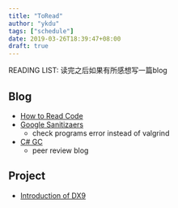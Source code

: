 ```yaml
---
title: "ToRead"
author: "ykdu"
tags: ["schedule"]
date: 2019-03-26T18:39:47+08:00
draft: true
---
```


READING LIST: 读完之后如果有所感想写一篇blog

<!--more-->

## Blog

* [How to Read Code](https://www.codedump.info/post/20190324-how-to-read-cod)
* [Google Sanitizaers](https://github.com/kasicass/blog/blob/master/cpp/2019_02_13_google_sanitizers.md)
    - check programs error instead of valgrind
* [C# GC](https://github.com/kasicass/blog/blob/master/csharp/2019_01_05_managed_heap_and_gc_principle_part_1.md)
    - peer review blog

## Project

* [Introduction of DX9](https://github.com/kasicass/introdx9)
